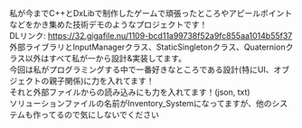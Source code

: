 私が今までC++とDxLibで制作したゲームで頑張ったところやアピールポイントなどをかき集めた技術デモのようなプロジェクトです！  
DLリンク: https://32.gigafile.nu/1109-bcd11a99738f52a9fc855aa1014b55f37  
外部ライブラリとInputManagerクラス、StaticSingletonクラス、Quaternionクラス以外はすべて私が一から設計&実装してます。  
今回は私がプログラミングする中で一番好きなところである設計(特にUI、オブジェクトの親子関係)に力を入れてます！  
それと外部ファイルからの読み込みにも力を入れてます！(json, txt)  
ソリューションファイルの名前がInventory_Systemになってますが、他のシステムも作ってるので気にしないでください
